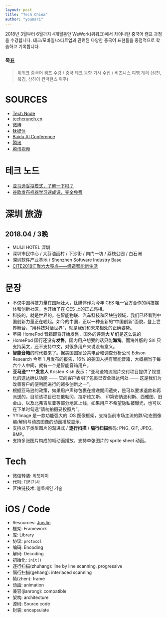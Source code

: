 ```yaml
---
layout: post
title: "Tech China"
author: "younari"
---
```


2018년 3월부터 6월까지 4개월동안 WeWork(위워크)에서 차이나탄 중국어 캠프 과정을 수강햡니다. 테크/모바일/스타트업과 관련된 다양한 중국어 표현들을 중점적으로 학습하고 기록합니다.

### 목표

> 위워크 중국어 캠프 수강 / 중국 테크 동향 기사 수집 / 비즈니스 여행 계획 (심천, 북경, 상하이 컨퍼런스 위주)

# SOURCES
- [Tech Node](https://technode.com)
- [techcrunch.cn](http://techcrunch.cn)
- [微博](https://weibo.com/login.php)
- [钛媒体](http://www.tmtpost.com/)
- [Baidu AI Conference](http://create.baidu.com/)
- [腾讯](https://www.tencent.com/zh-cn/index.html)
- [腾讯视频](https://v.qq.com/)

# 테크 노드
- [亚马逊妥投模式，了解一下吗？](https://cn.technode.com/post/2018-03-02/amazon-kaudi/)
- [谷歌发布机器学习速成课，完全免费](https://cn.technode.com/post/nodebang/2247494969/)


# 深圳 旅游
## 2018.04 / 3晚
- MUIJI HOTEL 深圳
- 深圳市民中心 / 大芬油画村 / 下沙街 / 南门一坊 / 荔枝公园 / 白石洲
- 深圳软件产业基地 / Shenzhen Software Industry Base
- [CITE2018汇聚六大亮点——缔造智能新生活](http://www.szcec.com/en/)


# 문장
- 不仅中国科技力量在国际壮大，钛媒体作为今年 CES 唯一官方合作的科技媒体和创新社区，也开始了在 CES 上的正式亮相。
- 科技的，就是世界的。在智能物联、汽车科技和区块链领域，我们已经看到中国创新力量正在崛起。如今的中国，正以一种全新的“中国创新”面貌，登上世界舞台，“用科技对话世界”，就是我们和未来相处的正确姿势。
- 苹果 HomePod 音箱即将开始发售，国外的评测**大 V 们**是这么说的
- HomePod 国行还没有**发售**，国内用户想要的话只能**海淘**。而海外版的 Siri 只支持英文，还不支持中文，对很多用户来说没有意义。
- **智能音箱**的时代要来了。据美国国家公共电台和调查分析公司 Edison Research 今年 1 月发布的报告，16% 的美国人拥有智能音箱，大概相当于每六个人中间，就有一个是智能音箱用户。
- **亚马逊****发言人** Kristen Kish 表示：“亚马逊物流照片交付项目提供了视觉化的送达确认功能 —— 它向客户表明了包裹已安全抵达何处 —— 这是我们为改善客户的便利而进行的诸多创新之一”。
- 根据亚马逊的政策，如果用户声称包裹在投递期间遗失，是可以要求退款和再派送的。目前该项目已在俄勒冈、拉斯维加斯、 印第安纳波利斯、西雅图、旧金山、以及北弗吉尼亚等部分地区上线，如果用户不希望隐私被曝光，也可以在下单时勾选“请勿拍摄妥投照片”。
- YYImage 是一款功能强大的 iOS 图像框架，支持当前市场主流的静/动态图像编/解码与动态图像的动画播放显示。
- 支持以下类型图片的渐进式 / **逐行扫描** / **隔行扫描**解码: PNG, GIF, JPEG, BMP。
- 支持多张图片构成的帧动画播放，支持单张图片的 sprite sheet 动画。

# Tech
- 微信转装: 위쳇페이
- 代叫: 대리기사
- 区块链技术: 블록체인 기술

# iOS / Code
- Resources: [JueJin](https://juejin.im/post/5a2df947f265da43163d03ca)
- 框架: Framework
- 库: Library
- 协议: `protocol`
- 编码: Encoding
- 解码: Decoding
- 初始化: `init()`
- 逐行扫描(zhuhang): line by line scanning, progressive
- 隔行扫描(gehang): interlaced scanning
- 帧(zhen): frame
- 动画: animation
- 兼容(jianrong): compatible
- 架构: architecture
- 源码: Source code
- 封装: encapsulate